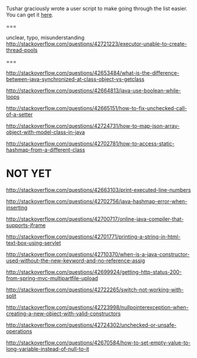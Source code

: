 Tushar graciously wrote a user script to make going through the list easier. You can get it [here](https://github.com/tusharjadhav219/Userscript-for-delete-candidates).

===

unclear, typo, misunderstanding http://stackoverflow.com/questions/42721223/executor-unable-to-create-thread-pools

===

http://stackoverflow.com/questions/42653484/what-is-the-difference-between-java-synchronized-at-class-object-vs-getclass

http://stackoverflow.com/questions/42664813/java-use-boolean-while-loops

http://stackoverflow.com/questions/42665151/how-to-fix-unchecked-call-of-a-setter

http://stackoverflow.com/questions/42724731/how-to-map-json-array-object-with-model-class-in-java

http://stackoverflow.com/questions/42702781/how-to-access-static-hashmap-from-a-different-class


NOT YET
=====


http://stackoverflow.com/questions/42663103/print-executed-line-numbers

http://stackoverflow.com/questions/42702756/java-hashmap-error-when-inserting

http://stackoverflow.com/questions/42700717/online-java-compiler-that-supports-jframe

http://stackoverflow.com/questions/42701771/printing-a-string-in-html-text-box-using-servlet

http://stackoverflow.com/questions/42710370/when-is-a-java-constructor-used-without-the-new-keyword-and-no-reference-assig

http://stackoverflow.com/questions/42699924/getting-http-status-200-from-spring-mvc-multipartfile-upload

http://stackoverflow.com/questions/42722265/switch-not-working-with-split

http://stackoverflow.com/questions/42723998/nullpointerexception-when-creating-a-new-object-with-valid-constructors

http://stackoverflow.com/questions/42724302/unchecked-or-unsafe-operations

http://stackoverflow.com/questions/42670584/how-to-set-empty-value-to-long-variable-instead-of-null-to-it